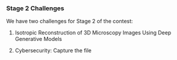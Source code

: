 ### Stage 2 Challenges

We have two challenges for Stage 2 of the contest:

1. Isotropic Reconstruction of 3D Microscopy Images Using Deep Generative Models

2. Cybersecurity: Capture the file
